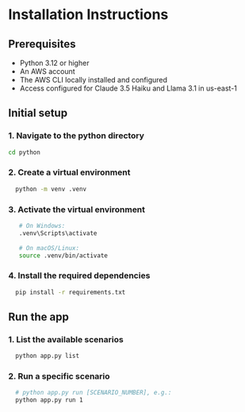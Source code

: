 # Installation Instructions

## Prerequisites
- Python 3.12 or higher
- An AWS account
- The AWS CLI locally installed and configured
- Access configured for Claude 3.5 Haiku and Llama 3.1 in us-east-1

## Initial setup

### 1. Navigate to the python directory
```bash
cd python
```

### 2. Create a virtual environment
 ```bash
   python -m venv .venv
```
### 3. Activate the virtual environment

```bash
   # On Windows:
   .venv\Scripts\activate
   
   # On macOS/Linux:
   source .venv/bin/activate
   ```

### 4. Install the required dependencies
```bash
  pip install -r requirements.txt
```

## Run the app

### 1. List the available scenarios
```bash
  python app.py list
```

### 2. Run a specific scenario
```bash
  # python app.py run [SCENARIO_NUMBER], e.g.:
  python app.py run 1
```